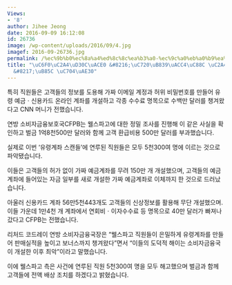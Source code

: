 ```yaml
---
Views:
- '8'
author: Jihee Jeong
date: 2016-09-09 16:12:08
id: 26736
image: /wp-content/uploads/2016/09/4.jpg
imagef: 2016-09-26736.jpg
permalink: /%ec%9b%b0%ec%8a%a4%ed%8c%8c%ea%b3%a0-%ec%9c%a0%eb%a0%b9%ea%b3%84%ec%a2%8c-%ec%8a%a4%ec%ba%94%eb%93%a4%eb%a1%9c-%ec%9c%84%ea%b8%b0/
title: "\uC6F0\uC2A4\uD30C\uACE0 &#8216;\uC720\uB839\uACC4\uC88C \uC2A4\uCE94\uB4E4\
  &#8217;\uB85C \uC704\uAE30"
---
```


특히 직원들은 고객들의 정보를 도용해 가짜 이메일 계정과 허위 비밀번호를 만들어 유령 예금ㆍ신용카드 온라인 계좌를 개설하고 각종 수수료 명목으로 수백만 달러를 챙겨왔다고 CNN 머니가 전했습니다.

연방 소비자금융보호국CFPB는 웰스파고에 대한 정밀 조사를 진행해 이 같은 사실을 확인하고 벌금 1억8천500만 달러와 함께 고객 환급비용 500만 달러를 부과했습니다.

실제로 이번 &#8216;유령계좌 스캔들&#8217;에 연루된 직원들은 모두 5천300여 명에 이르는 것으로 파악됐습니다.

이들은 고객들의 허가 없이 가짜 예금계좌를 무려 150만 개 개설했으며, 고객들의 예금계좌에 들어있는 자금 일부를 새로 개설한 가짜 예금계좌로 이체까지 한 것으로 드러났습니다.

아울러 신용카드 계좌 56만5천443개도 고객들의 신상정보를 활용해 무단 개설했으며. 이들 가운데 1만4천 개 계좌에서 연회비ㆍ이자수수료 등 명목으로 40만 달러가 빠져나갔다고 CFPB는 전했습니다.

리처드 코드레이 연방 소비자금융국장은 &#8220;웰스파고 직원들이 은밀하게 유령계좌를 만들어 판매실적을 높이고 보너스까지 챙겨왔다&#8221;면서 &#8220;이들의 도덕적 해이는 소비자금융국이 개설한 이후 최악&#8221;이라고 말했습니다.

이에 웰스파고 측은 사건에 연루된 직원 5천300여 명을 모두 해고했으며 벌금과 함께 고객들에 전액 배상 조치를 하겠다고 밝혔습니다.